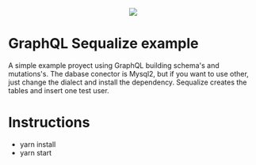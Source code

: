 <p align="center">
    <img src="http://www.gokhan-gokalp.com/wp-content/uploads/2017/07/graphQL.png" >
</p>

# GraphQL Sequalize example

A simple example proyect using GraphQL building schema's and mutations's. 
The dabase conector is Mysql2, but if you want to use other, just change the 
dialect and install the dependency. Sequalize creates the tables and insert one test user. 

# Instructions 
- yarn install
- yarn start





